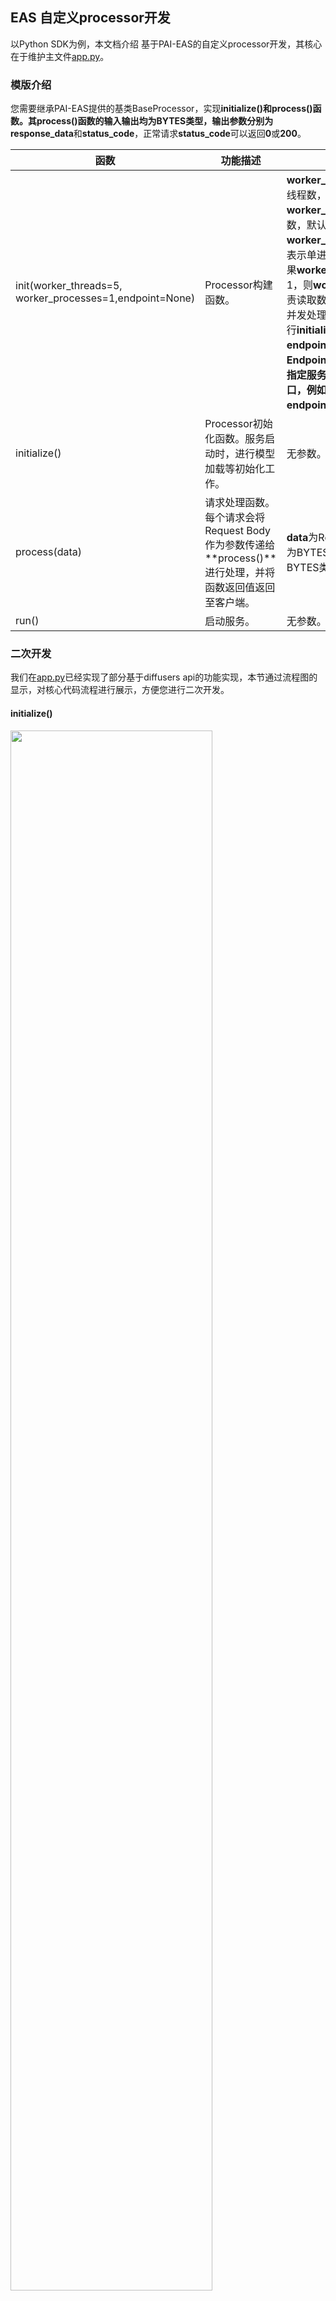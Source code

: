 ## EAS 自定义processor开发

以Python SDK为例，本文档介绍 基于PAI-EAS的自定义processor开发，其核心在于维护主文件[app.py](../diffusers/app.py)。

### 模版介绍

您需要继承PAI-EAS提供的基类BaseProcessor，实现**initialize()**和**process()**函数。其**process()**函数的输入输出均为BYTES类型，输出参数分别为**response_data**和**status_code**，正常请求**status_code**可以返回**0**或**200**。

| 函数                                                     | 功能描述                                                     | 参数描述                                                     |
| -------------------------------------------------------- | ------------------------------------------------------------ | ------------------------------------------------------------ |
| init(worker_threads=5, worker_processes=1,endpoint=None) | Processor构建函数。                                          | **worker_threads**：Worker线程数，默认值为5。**worker_processes**：进程数，默认值为1。如果**worker_processes**为1，则表示单进程多线程模式。如果**worker_processes**大于1，则**worker_threads**只负责读取数据，请求由多进程并发处理，每个进程均会执行**initialize()**函数。**endpoint**：服务监听的Endpoint，通过该参数可以指定服务监听的地址和端口，例如**endpoint=’0.0.0.0:8079’**。 |
| initialize()                                             | Processor初始化函数。服务启动时，进行模型加载等初始化工作。  | 无参数。                                                     |
| process(data)                                            | 请求处理函数。每个请求会将Request Body作为参数传递给**process()**进行处理，并将函数返回值返回至客户端。 | **data**为Request Body，类型为BYTES。返回值也为BYTES类型。   |
| run()                                                    | 启动服务。                                                   | 无参数。                                                     |



### 二次开发

我们在[app.py](../diffusers/app.py)已经实现了部分基于diffusers api的功能实现，本节通过流程图的显示，对核心代码流程进行展示，方便您进行二次开发。

#### initialize()
<img src="https://pai-vision-exp.oss-cn-zhangjiakou.aliyuncs.com/zxy/diffusers/assets/init.jpg" width="80%">

#### process(data)

![img](https://pai-vision-exp.oss-cn-zhangjiakou.aliyuncs.com/zxy/diffusers/assets/app.jpg)
